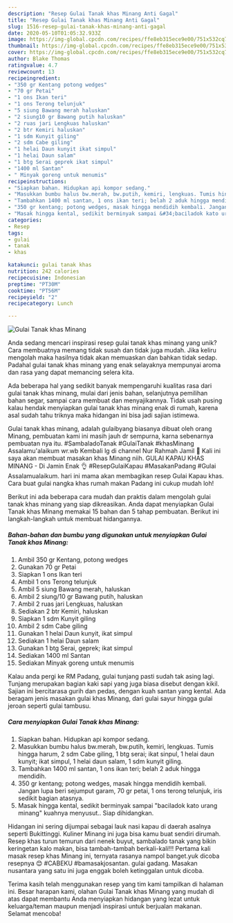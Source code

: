 ```yaml
---
description: "Resep Gulai Tanak khas Minang Anti Gagal"
title: "Resep Gulai Tanak khas Minang Anti Gagal"
slug: 1516-resep-gulai-tanak-khas-minang-anti-gagal
date: 2020-05-10T01:05:32.933Z
image: https://img-global.cpcdn.com/recipes/ffe8eb315ece9e00/751x532cq70/gulai-tanak-khas-minang-foto-resep-utama.jpg
thumbnail: https://img-global.cpcdn.com/recipes/ffe8eb315ece9e00/751x532cq70/gulai-tanak-khas-minang-foto-resep-utama.jpg
cover: https://img-global.cpcdn.com/recipes/ffe8eb315ece9e00/751x532cq70/gulai-tanak-khas-minang-foto-resep-utama.jpg
author: Blake Thomas
ratingvalue: 4.7
reviewcount: 13
recipeingredient:
- "350 gr Kentang potong wedges"
- "70 gr Petai"
- "1 ons Ikan teri"
- "1 ons Terong telunjuk"
- "5 siung Bawang merah haluskan"
- "2 siung10 gr Bawang putih haluskan"
- "2 ruas jari Lengkuas haluskan"
- "2 btr Kemiri haluskan"
- "1 sdm Kunyit giling"
- "2 sdm Cabe giling"
- "1 helai Daun kunyit ikat simpul"
- "1 helai Daun salam"
- "1 btg Serai geprek ikat simpul"
- "1400 ml Santan"
- " Minyak goreng untuk menumis"
recipeinstructions:
- "Siapkan bahan. Hidupkan api kompor sedang."
- "Masukkan bumbu halus bw.merah, bw.putih, kemiri, lengkuas. Tumis hingga harum, 2 sdm Cabe giling, 1 btg serai; ikat sinpul, 1 helai daun kunyit; ikat simpul, 1 helai daun salam, 1 sdm kunyit giling."
- "Tambahkan 1400 ml santan, 1 ons ikan teri; belah 2 aduk hingga mendidih."
- "350 gr kentang; potong wedges, masak hingga mendidih kembali. Jangan lupa beri sejumput garam, 70 gr petai, 1 ons terong telunjuk, iris sedikit bagian atasnya."
- "Masak hingga kental, sedikit berminyak sampai &#34;baciladok kato urang minang&#34; kuahnya menyusut.. Siap dihidangkan."
categories:
- Resep
tags:
- gulai
- tanak
- khas

katakunci: gulai tanak khas 
nutrition: 242 calories
recipecuisine: Indonesian
preptime: "PT30M"
cooktime: "PT56M"
recipeyield: "2"
recipecategory: Lunch

---
```



![Gulai Tanak khas Minang](https://img-global.cpcdn.com/recipes/ffe8eb315ece9e00/751x532cq70/gulai-tanak-khas-minang-foto-resep-utama.jpg)

Anda sedang mencari inspirasi resep gulai tanak khas minang yang unik? Cara membuatnya memang tidak susah dan tidak juga mudah. Jika keliru mengolah maka hasilnya tidak akan memuaskan dan bahkan tidak sedap. Padahal gulai tanak khas minang yang enak selayaknya mempunyai aroma dan rasa yang dapat memancing selera kita.

Ada beberapa hal yang sedikit banyak mempengaruhi kualitas rasa dari gulai tanak khas minang, mulai dari jenis bahan, selanjutnya pemilihan bahan segar, sampai cara membuat dan menyajikannya. Tidak usah pusing kalau hendak menyiapkan gulai tanak khas minang enak di rumah, karena asal sudah tahu triknya maka hidangan ini bisa jadi sajian istimewa.

Gulai tanak khas minang, adalah gulaibyang biasanya dibuat oleh orang Minang, pembuatan kami ini masih jauh dr sempurna, karna sebenarnya pembuatan nya itu. #SambaladoTanak #GulaiTanak #khasMinang Assalamu&#39;alaikum wr.wb Kembali lg di channel Nur Rahmah Jamil 🤗 Kali ini saya akan membuat masakan khas Minang niih. GULAI KAPAU KHAS MINANG - Di Jamin Enak 👌 #ResepGulaiKapau #MasakanPadang #Gulai Assalamualaikum. hari ini mama akan membagikan resep Gulai Kapau khas. Cara buat gulai nangka khas rumah makan Padang ini cukup mudah loh!


Berikut ini ada beberapa cara mudah dan praktis dalam mengolah gulai tanak khas minang yang siap dikreasikan. Anda dapat menyiapkan Gulai Tanak khas Minang memakai 15 bahan dan 5 tahap pembuatan. Berikut ini langkah-langkah untuk membuat hidangannya.

<!--inarticleads1-->

##### Bahan-bahan dan bumbu yang digunakan untuk menyiapkan Gulai Tanak khas Minang:

1. Ambil 350 gr Kentang, potong wedges
1. Gunakan 70 gr Petai
1. Siapkan 1 ons Ikan teri
1. Ambil 1 ons Terong telunjuk
1. Ambil 5 siung Bawang merah, haluskan
1. Ambil 2 siung/10 gr Bawang putih, haluskan
1. Ambil 2 ruas jari Lengkuas, haluskan
1. Sediakan 2 btr Kemiri, haluskan
1. Siapkan 1 sdm Kunyit giling
1. Ambil 2 sdm Cabe giling
1. Gunakan 1 helai Daun kunyit, ikat simpul
1. Sediakan 1 helai Daun salam
1. Gunakan 1 btg Serai, geprek; ikat simpul
1. Sediakan 1400 ml Santan
1. Sediakan  Minyak goreng untuk menumis


Kalau anda pergi ke RM Padang, gulai tunjang pasti sudah tak asing lagi. Tunjang merupakan bagian kaki sapi yang juga biasa disebut dengan kikil. Sajian ini bercitarasa gurih dan pedas, dengan kuah santan yang kental. Ada beragam jenis masakan gulai khas Minang, dari gulai sayur hingga gulai jeroan seperti gulai tambusu. 

<!--inarticleads2-->

##### Cara menyiapkan Gulai Tanak khas Minang:

1. Siapkan bahan. Hidupkan api kompor sedang.
1. Masukkan bumbu halus bw.merah, bw.putih, kemiri, lengkuas. Tumis hingga harum, 2 sdm Cabe giling, 1 btg serai; ikat sinpul, 1 helai daun kunyit; ikat simpul, 1 helai daun salam, 1 sdm kunyit giling.
1. Tambahkan 1400 ml santan, 1 ons ikan teri; belah 2 aduk hingga mendidih.
1. 350 gr kentang; potong wedges, masak hingga mendidih kembali. Jangan lupa beri sejumput garam, 70 gr petai, 1 ons terong telunjuk, iris sedikit bagian atasnya.
1. Masak hingga kental, sedikit berminyak sampai &#34;baciladok kato urang minang&#34; kuahnya menyusut.. Siap dihidangkan.


Hidangan ini sering dijumpai sebagai lauk nasi kapau di daerah asalnya seperti Bukittinggi. Kuliner Minang ini juga bisa kamu buat sendiri dirumah. Resep khas turun temurun dari nenek buyut, sambalado tanak yang bikin keringetan kalo makan, bisa tambah-tambah berkali-kali!!! Pertama kali masak resep khas Minang ini, ternyata rasanya nampol banget.yuk dicoba resepnya 😊 #CABEKU #bamasakjosantan. gulai gadang. Masakan nusantara yang satu ini juga enggak boleh ketinggalan untuk dicoba. 

Terima kasih telah menggunakan resep yang tim kami tampilkan di halaman ini. Besar harapan kami, olahan Gulai Tanak khas Minang yang mudah di atas dapat membantu Anda menyiapkan hidangan yang lezat untuk keluarga/teman maupun menjadi inspirasi untuk berjualan makanan. Selamat mencoba!
